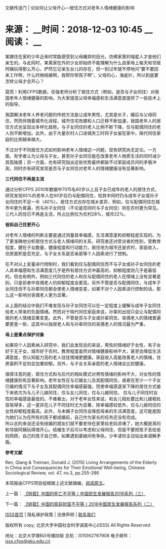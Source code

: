  文献传送门 | 论如何让父母开心—居住方式对老年人情绪健康的影响

# 来源： __时间：2018-12-03 10:45 __阅读： __

某蹭住在家的少年近来时常能感受到父母嫌弃的目光，仿佛家里的喵星人才是他们亲生的。与此同时，某离家在外的少女却始终不能理解为什么自家母上每天和邻居阿姨玩得那么开心，俨然忘记亲生女儿的存在，但一到过年就不停地问“要不要回来工作啊，什么时候结婚啊，我帮你带孩子啊”。父母的心，海底针，所以到底要怎样父母才会开心？



莫慌！利用CFPS数据，任强老师分析了居住方式（例如，是否与子女同住）对我国老年人情绪健康的影响，为大家提高父母幸福感和生活满意度提供了一些技术上的指导。



我国解决老年人养老问题的传统方法是让成年男性，尤其是长子，婚后与父母同住，然而伴随着城市化进程，城市住宅改建和人口迁移不断加速，我国老年人的居住方式也呈现出多样化趋势。与子女同住的老人比例不断下降，仅与配偶同住的老人则不断增加。此外，由于大量农村人口进城务工时将子女留在家中，隔代同住家庭的比例越来越大。



不过对于不同居住方式如何影响老年人情绪这一问题，现有研究尚无定论。一方面，有学者认为父母与子女，甚至孙子女同住能在改善老年人物质生活的同时减少其孤独感；另一方面，也有研究指出这些优势最终都敌不过家庭成员间的矛盾冲突。同时亦有研究发现是否与子女同住对老年人的情绪健康没有显著影响。



**三代同住不再是主流**



通过分析CFPS
2010年数据中7015名60岁以上且子女已成年的老人的居住方式，研究发现65%的老年人在60岁后仍与配偶同住，但其中同时仍与成年子女或孙子女同住的不足一半（40%）。居住方式也存在城乡差异，例如，仅与配偶同住在城市中更为普遍，而与孙子女同住（不论是否同时与子女同住）则在农村更为常见。三代人同住已不再是主流，所占比例仅为农村28%，城市22%。



**爸妈自己住更开心**



对老年人情绪的判断主要是通过测量其幸福感，生活满意度和抑郁程度实现的。为了更准确地分析居住方式与老人情绪间的关系，研究者还对受访者的性别，受教育程度，健在子女数量，健康程度和行动能力，居住地为城市还是农村，家庭收入，住房面积是否充足，与子女关系是否亲密等个人因素进行了控制。



在不对以上变量进行控制时，我们看到仅与配偶同住而不与子女或孙子女同住的老人其幸福感和生活满意度几乎是所有居住方式中最高的，抑郁程度则几乎是最低的。但也有例外，例如三代同住的老人和仅与配偶同住的老人在情绪上没有显著差别，只是前者中丧偶老人的抑郁程度会更高。另外不管是否与配偶同住，与成年子女同住但不与孙辈同住都会使老人情绪变差，如果不对个人因素进行控制的话，那么这一影响对丧偶老人更为显著。



从上面的结论中我们不难发现与孙子女同住可以在一定程度上缓解与成年子女同住给老人带来的负面情绪。然而对于隔代同住家庭来说，孙辈的出现只会让与配偶同居的老人情绪显著变差。此外，不管是否与子女或孙辈同住，丧偶老人的情绪普遍要更差一些，这其中以独居老人和与孙辈同住的丧偶老人的情况最为严重。



**母上是重点保护对象**



如果将个人因素纳入研究中，我们会发现总的来说，男性的情绪好于女性，有子女好于无子女，城市好于农村。教育程度虽然对情绪健康影响不大，甚至会降低生活满意度，但认知能力高的老人往往情绪更健康。家庭收入高能改善老人的情绪，住房面积不足则会加重抑郁。另外，与子女关系亲密的老人情绪会比较健康。



值得注意的是，居住方式和与后代的相处模式对男性情绪的影响不大，对女性的情绪健康则有显著影响。老年女性在与已婚女儿及其配偶同住，或者在至少一个子女已婚的情况下与子女及其配偶同住幸福感最强，而使幸福感逐渐下降的居住方式接下来依次为与儿子儿媳同住，仅与女儿同住，仅与儿媳同住。
仅与儿子同住时女性的幸福感是最低的。不难看出，对于老年女性来说，和女儿相处要比和儿媳相处容易得多，这一差异在儿子不同住时尤为显著，除幸福感较低外，仅与儿媳同住的女性抑郁程度最高。此外，与未婚子女同住会降低母亲的生活满意度，这可能是因为她们认为在所有的孩子都成婚前，自己作为家长的任务还没有完成。  
所以总的来说还没有结婚的朋友们就不要老待在家里给老妈添堵了，她大概是真的和邻居阿姨玩得很开心。结婚生子后可以考虑和父母同住，但是不要把孩子丢给爸妈照顾，自己的孩子自己带。如果遇到婆媳间有争执，少年请你主动站出来调解矛盾。





**参考文献**



Ren, Qiang & Treiman, Donald J. (2015) Living Arrangements of the Elderly in
China and Consequences for Their Emotional Well-being, Chinese Sociological
Review, vol. 47, no.3, pp.255-286



本简报由CFPS项目组根据上述文献摘编，[阅读原文](https://mp.weixin.qq.com/s/U7zcb1ap_wAJTm5NsfOu-g)。



上一篇： [【转载】中国的死亡不平等丨中国民生发展报告2016系列（三）](1295921.htm)

下一篇： [【转载】中国的家庭财富不平等丨2016中国民生发展报告系列（二）](1295923.htm)

[ISSS首页](http://www.isss.pku.edu.cn/) | 隐私保护政策 | 法律声明 |
[联系我们](../../lxwm/index.htm)

版权所有 copy; 北京大学中国社会科学调查中心(ISSS) All Rights Reserved

地址：北京大学理科5号楼四层 总机：(010)62767908 电子邮件：isss.cfps@pku.edu.cn

